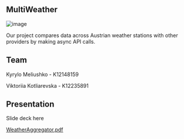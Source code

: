 ## MultiWeather
![image](https://github.com/user-attachments/assets/9ad6df95-8a3f-4e42-ba6b-3be588e14315)

Our project compares data across Austrian weather stations with other providers by making async API calls. 

## Team

Kyrylo Meliushko - K12148159

Viktoriia Kotliarevska - K12235891

## Presentation

Slide deck here

[WeatherAggregator.pdf](https://github.com/user-attachments/files/20109485/WeatherAggregator.pdf)
